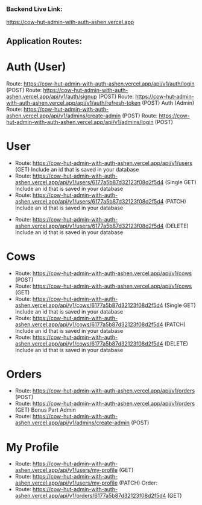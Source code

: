 ### Backend Live Link:   
https://cow-hut-admin-with-auth-ashen.vercel.app

## Application Routes:
# Auth (User)
Route: https://cow-hut-admin-with-auth-ashen.vercel.app/api/v1/auth/login (POST)
Route: https://cow-hut-admin-with-auth-ashen.vercel.app/api/v1/auth/signup (POST)
Route: https://cow-hut-admin-with-auth-ashen.vercel.app/api/v1/auth/refresh-token (POST)
Auth (Admin)
Route: https://cow-hut-admin-with-auth-ashen.vercel.app/api/v1/admins/create-admin (POST)
Route: https://cow-hut-admin-with-auth-ashen.vercel.app/api/v1/admins/login (POST)

# User
- Route: https://cow-hut-admin-with-auth-ashen.vercel.app/api/v1/users (GET) Include an id that is saved in your database
- Route: https://cow-hut-admin-with-auth-ashen.vercel.app/api/v1/users/6177a5b87d32123f08d2f5d4 (Single GET) Include an id that is saved in your database
- Route: https://cow-hut-admin-with-auth-ashen.vercel.app/api/v1/users/6177a5b87d32123f08d2f5d4 (PATCH) Include an id that is saved in your database
* Route: https://cow-hut-admin-with-auth-ashen.vercel.app/api/v1/users/6177a5b87d32123f08d2f5d4 (DELETE) Include an id that is saved in your database

# Cows
* Route: https://cow-hut-admin-with-auth-ashen.vercel.app/api/v1/cows (POST)
* Route: https://cow-hut-admin-with-auth-ashen.vercel.app/api/v1/cows (GET)
* Route: https://cow-hut-admin-with-auth-ashen.vercel.app/api/v1/cows/6177a5b87d32123f08d2f5d4 (Single GET) Include an id that is saved in your database
* Route: https://cow-hut-admin-with-auth-ashen.vercel.app/api/v1/cows/6177a5b87d32123f08d2f5d4 (PATCH) Include an id that is saved in your database
* Route: https://cow-hut-admin-with-auth-ashen.vercel.app/api/v1/cows/6177a5b87d32123f08d2f5d4 (DELETE) Include an id that is saved in your database

# Orders
* Route: https://cow-hut-admin-with-auth-ashen.vercel.app/api/v1/orders (POST)
* Route: https://cow-hut-admin-with-auth-ashen.vercel.app/api/v1/orders (GET)
Bonus Part
Admin
* Route: https://cow-hut-admin-with-auth-ashen.vercel.app/api/v1/admins/create-admin (POST)

# My Profile
* Route: https://cow-hut-admin-with-auth-ashen.vercel.app/api/v1/users/my-profile (GET)
* Route: https://cow-hut-admin-with-auth-ashen.vercel.app/api/v1/users/my-profile (PATCH)
Order:
* Route: https://cow-hut-admin-with-auth-ashen.vercel.app/api/v1/orders/6177a5b87d32123f08d2f5d4 (GET)

